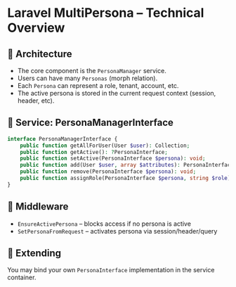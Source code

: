 # Laravel MultiPersona – Technical Overview

## 🧠 Architecture

- The core component is the `PersonaManager` service.
- Users can have many `Personas` (morph relation).
- Each `Persona` can represent a role, tenant, account, etc.
- The active persona is stored in the current request context (session, header, etc).

## 🧩 Service: PersonaManagerInterface

```php
interface PersonaManagerInterface {
    public function getAllForUser(User $user): Collection;
    public function getActive(): ?PersonaInterface;
    public function setActive(PersonaInterface $persona): void;
    public function add(User $user, array $attributes): PersonaInterface;
    public function remove(PersonaInterface $persona): void;
    public function assignRole(PersonaInterface $persona, string $role): void;
}
```

## 🧰 Middleware

- `EnsureActivePersona` – blocks access if no persona is active
- `SetPersonaFromRequest` – activates persona via session/header/query

## 🔁 Extending

You may bind your own `PersonaInterface` implementation in the service container.
